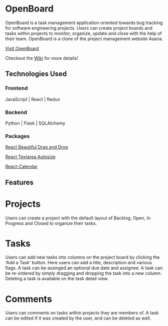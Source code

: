 # OpenBoard

OpenBoard is a task management application oriented towards bug tracking for software engineering projects. Users can create project boards and tasks within projects to monitor, organize, update and close with the help of their team. OpenBoard is a clone of the project management website Asana.

<a href="https://openboard-app.herokuapp.com/">Visit OpenBoard</a>

Checkout the [Wiki](https://github.com/parkerbo/OpenBoard/wiki) for more details!

## Technologies Used

### Frontend
JavaScript | React | Redux
### Backend
Python | Flask | SQLAlchemy
### Packages
[React Beautiful Drag and Drop](https://github.com/atlassian/react-beautiful-dnd)

[React Textarea Autosize](https://www.npmjs.com/package/react-textarea-autosize)

[React-Calendar](https://www.npmjs.com/package/react-calendar)

## Features
# Projects
Users can create a project with the default layout of Backlog, Open, In Progress and Closed to organize their tasks.

# Tasks
Users can add new tasks into columns on the project board by clicking the 'Add a Task' button. Here users can add a title, description and various flags. A task can be assinged an optional due date and assignee. A task can be re-ordered by simply dragging and dropping the task into a new column. Deleting a task is available on the task detail view.

# Comments
Users can comments on tasks within projects they are members of. A task can be edited if it was created by the user, and can be deleted as well.
